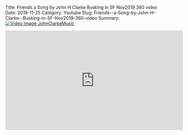 Title: Friends  a Song by John H Clarke  Busking in SF Nov2019 360 video
Date: 2019-11-25
Category: Youtube
Slug: Friends--a-Song-by-John-H-Clarke--Busking-in-SF-Nov2019-360-video
Summary: <a href="/Friends--a-Song-by-John-H-Clarke--Busking-in-SF-Nov2019-360-video.html"><img src="https://i.ytimg.com/vi/g_oYATp1zkE/hqdefault.jpg" alt="Video Image JohnClarkeMusic"></a>

<iframe width="560" height="315" src="https://www.youtube.com/embed/g_oYATp1zkE" title="YouTube video player" frameborder="0" allow="accelerometer; autoplay; clipboard-write; encrypted-media; gyroscope; picture-in-picture" allowfullscreen></iframe>

